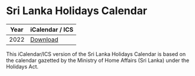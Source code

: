 # Sri Lanka Holidays Calendar

| Year | iCalendar / ICS   |
| ---- | ---- |
| 2022 | [Download](https://github.com/mot-srilanka/srilanka-holiday-calendar/raw/main/Sri%20Lanka%20Holidays%20Calendar%202022.ics.zip)  |

This iCalendar/ICS version of the Sri Lanka Holidays Calendar is based on the calendar gazetted by the Ministry of Home Affairs (Sri Lanka) under the Holidays Act.

